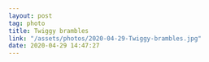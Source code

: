 ```yaml
---
layout: post
tag: photo
title: Twiggy brambles
link: "/assets/photos/2020-04-29-Twiggy-brambles.jpg"
date: 2020-04-29 14:47:27
---
```


